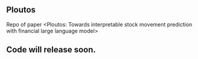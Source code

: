 ## Ploutos
Repo of paper <Ploutos: Towards interpretable stock movement prediction with financial large language model>

## Code will release soon.
